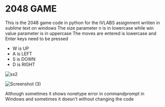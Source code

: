 # 2048 GAME
 This is the 2048 game code in python for the IVLABS assignment wriiten in sublime text on windows
 The size parameter n is in lowercase while win value parameter is in uppercase
 The moves are entered is lowercase and Enter keys need to be pressed
  - W is UP
  - A is LEFT
  - S is DOWN
  - D is RIGHT
   
   ![ss2](https://user-images.githubusercontent.com/64795061/82238327-ba4afa80-9954-11ea-86a2-8e28523b3e6b.png)
   
   ![Screenshot (3)](https://user-images.githubusercontent.com/64795061/82238352-c2a33580-9954-11ea-81b4-24b48d076542.png)
  
  
   
   
   Although sometimes it shows nonetype error in commandprompt in Windows and sometimes it doesn't without changing the code
